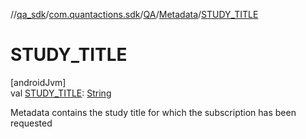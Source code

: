 //[qa_sdk](../../../../index.md)/[com.quantactions.sdk](../../index.md)/[QA](../index.md)/[Metadata](index.md)/[STUDY_TITLE](-s-t-u-d-y_-t-i-t-l-e.md)

# STUDY_TITLE

[androidJvm]\
val [STUDY_TITLE](-s-t-u-d-y_-t-i-t-l-e.md): [String](https://developer.android.com/reference/kotlin/java/lang/String.html)

Metadata contains the study title for which the subscription has been requested
